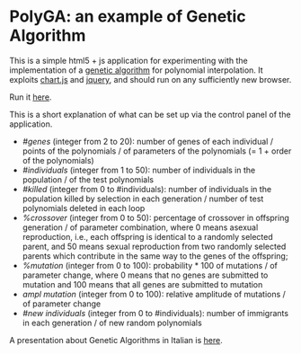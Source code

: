 # PolyGA: an example of Genetic Algorithm
This is a simple html5 + js application for experimenting with the implementation of a <a href="https://en.wikipedia.org/wiki/Genetic_algorithm" target="_blank">genetic algorithm</a> for polynomial interpolation.
It exploits <a href="https://www.chartjs.org/">chart.js</a> and <a href="https://jquery.com">jquery</a>, and should run on any sufficiently new browser.

Run it <a href="https://lmari.github.com/GA/blob/master/GA.html" target="_blank">here</a>.

This is a short explanation of what can be set up via the control panel of the application.
* _#genes_ (integer from 2 to 20): number of genes of each individual / points of the polynomials / of parameters of the polynomials (= 1 + order of the polynomials)
* _#individuals_ (integer from 1 to 50): number of individuals in the population / of the test polynomials
* _#killed_ (integer from 0 to #individuals): number of individuals in the population killed by selection in each generation / number of test polynomials deleted in each loop
* _%crossover_ (integer from 0 to 50): percentage of crossover in offspring generation / of parameter combination, where 0 means asexual reproduction, i.e., each offspring is identical to a randomly selected parent, and 50 means sexual reproduction from two randomly selected parents which contribute in the same way to the genes of the offspring;
* _%mutation_ (integer from 0 to 100): probability * 100 of mutations / of parameter change, where 0 means that no genes are submitted to mutation and 100 means that all genes are submitted to mutation
* _ampl mutation_ (integer from 0 to 100): relative amplitude of mutations / of parameter change
* _#new individuals_ (integer from 0 to #individuals): number of immigrants in each generation / of new random polynomials

A presentation about Genetic Algorithms in Italian is <a href="https://github.com/lmari/GA/blob/master/GA.pdf">here</a>.
